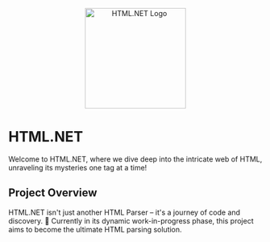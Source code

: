 <p align="center">
  <img src="project_logo.png" alt="HTML.NET Logo" width="200" height="200">
</p>

# HTML.NET

Welcome to HTML.NET, where we dive deep into the intricate web of HTML, unraveling its mysteries one tag at a time!

## Project Overview

HTML.NET isn't just another HTML Parser – it's a journey of code and discovery. 🚀 Currently in its dynamic work-in-progress phase, this project aims to become the ultimate HTML parsing solution.
